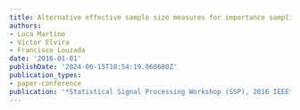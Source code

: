 ```yaml
---
title: Alternative effective sample size measures for importance sampling
authors:
- Luca Martino
- Víctor Elvira
- Francisco Louzada
date: '2016-01-01'
publishDate: '2024-06-15T10:54:19.068680Z'
publication_types:
- paper-conference
publication: '*Statistical Signal Processing Workshop (SSP), 2016 IEEE*'
---
```


